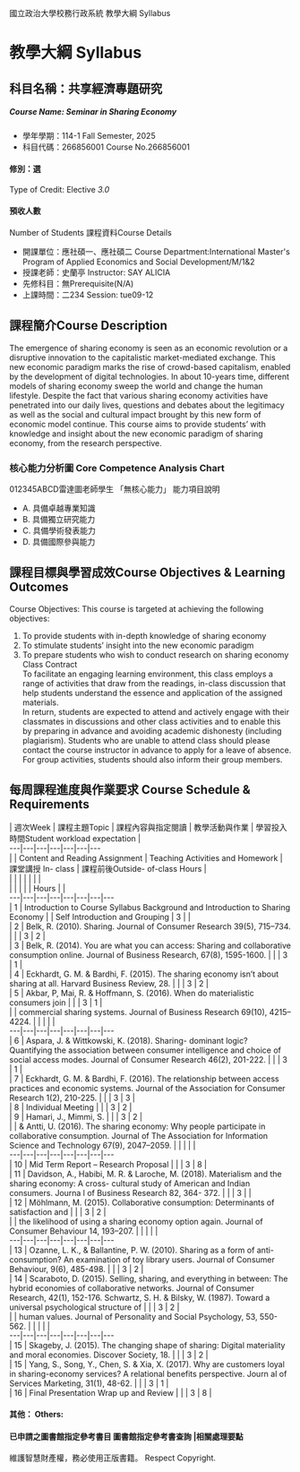 國立政治大學校務行政系統 教學大綱 Syllabus
# 教學大綱 Syllabus
##  科目名稱：共享經濟專題研究
#####  Course Name: Seminar in Sharing Economy
  * 學年學期：114-1 Fall Semester, 2025 
  * 科目代碼：266856001 Course No.266856001
#### 修別：選
Type of Credit: Elective 
_3.0_
#### 預收人數
Number of Students
課程資料Course Details
  * 開課單位：應社碩一、應社碩二 Course Department:International Master's Program of Applied Economics and Social Development/M/1&2 
  * 授課老師：史蘭亭 Instructor: SAY ALICIA 
  * 先修科目：無Prerequisite(N/A)
  * 上課時間：二234 Session: tue09-12 
##  課程簡介Course Description
The emergence of sharing economy is seen as an economic revolution or a disruptive innovation to the capitalistic market-mediated exchange. This new economic paradigm marks the rise of crowd-based capitalism, enabled by the development of digital technologies. In about 10-years time, different models of sharing economy sweep the world and change the human lifestyle.
Despite the fact that various sharing economy activities have penetrated into our daily lives, questions and debates about the legitimacy as well as the social and cultural impact brought by this new form of economic model continue.
This course aims to provide students’ with knowledge and insight about the new economic paradigm of sharing economy, from the research perspective.
###  核心能力分析圖 Core Competence Analysis Chart
012345ABCD雷達圖老師學生
「無核心能力」 
能力項目說明
  * A. 具備卓越專業知識
  * B. 具備獨立研究能力
  * C. 具備學術發表能力
  * D. 具備國際參與能力
##  課程目標與學習成效Course Objectives & Learning Outcomes 
Course Objectives:
This course is targeted at achieving the following objectives:
  1. To provide students with in-depth knowledge of sharing economy
  2. To stimulate students’ insight into the new economic paradigm
  3. To prepare students who wish to conduct research on sharing economy  
Class Contract  
To facilitate an engaging learning environment, this class employs a range of activities that draw from the readings, in-class discussion that help students understand the essence and application of the assigned materials.  
In return, students are expected to attend and actively engage with their classmates in discussions and other class activities and to enable this by preparing in advance and avoiding academic dishonesty (including plagiarism). Students who are unable to attend class should please contact the course instructor in advance to apply for a leave of absence. For group activities, students should also inform their group members.
##  每周課程進度與作業要求 Course Schedule & Requirements
|  週次Week |  課程主題Topic |  課程內容與指定閱讀 |  教學活動與作業 |  學習投入時間Student workload expectation |   
---|---|---|---|---|---|---  
|  |  Content and Reading Assignment |  Teaching Activities and Homework |  課堂講授 In- class |  課程前後Outside- of-class Hours |   
|  |  |  |  |  |  |   
|  |  |  |  |  Hours |  |   
---|---|---|---|---|---|---|---  
|  1 |  Introduction to Course Syllabus Background and Introduction to Sharing Economy |  |  Self Introduction and Grouping |  3 |  |   
|  2 |  Belk, R. (2010). Sharing. Journal of Consumer Research 39(5), 715–734. |  |  |  3 |  2 |   
|  3 |  Belk, R. (2014). You are what you can access: Sharing and collaborative consumption online. Journal of Business Research, 67(8), 1595-1600. |  |  |  3 |  1 |   
|  4 |  Eckhardt, G. M. & Bardhi, F. (2015). The sharing economy isn’t about sharing at all. Harvard Business Review, 28. |  |  |  3 |  2 |   
|  5 |  Akbar, P, Mai, R. & Hoffmann, S. (2016). When do materialistic consumers join |  |  |  3 |  1 |   
|  |  commercial sharing systems. Journal of Business Research 69(10), 4215–4224. |  |  |  |  |   
---|---|---|---|---|---|---|---  
|  6 |  Aspara, J. & Wittkowski, K. (2018). Sharing- dominant logic? Quantifying the association between consumer intelligence and choice of social access modes. Journal of Consumer Research 46(2), 201-222. |  |  |  3 |  1 |   
|  7 |  Eckhardt, G. M. & Bardhi, F. (2016). The relationship between access practices and economic systems. Journal of the Association for Consumer Research 1(2), 210-225. |  |  |  3 |  3 |   
|  8 |  Individual Meeting |  |  |  3 |  2 |   
|  9 |  Hamari, J., Mimmi, S. |  |  |  3 |  2 |   
|  |  & Antti, U. (2016). The sharing economy: Why people participate in collaborative consumption. Journal of The Association for Information Science and Technology 67(9), 2047–2059. |  |  |  |  |   
---|---|---|---|---|---|---|---  
|  10 |  Mid Term Report – Research Proposal |  |  |  3 |  8 |   
|  11 |  Davidson, A., Habibi, M. R. & Laroche, M. (2018). Materialism and the sharing economy: A cross- cultural study of American and Indian consumers. Journa l of Business Research 82, 364- 372. |  |  |  3 |  |   
|  12 |  Möhlmann, M. (2015). Collaborative consumption: Determinants of satisfaction and |  |  |  3 |  2 |   
|  |  the likelihood of using a sharing economy option again. Journal of Consumer Behaviour 14, 193–207. |  |  |  |  |   
---|---|---|---|---|---|---|---  
|  13 |  Ozanne, L. K., & Ballantine, P. W. (2010). Sharing as a form of anti- consumption? An examination of toy library users. Journal of Consumer Behaviour, 9(6), 485-498. |  |  |  3 |  2 |   
|  14 |  Scaraboto, D. (2015). Selling, sharing, and everything in between: The hybrid economies of collaborative networks. Journal of Consumer Research, 42(1), 152-176. Schwartz, S. H. & Bilsky, W. (1987). Toward a universal psychological structure of |  |  |  3 |  2 |   
|  |  human values. Journal of Personality and Social Psychology, 53, 550-562. |  |  |  |  |   
---|---|---|---|---|---|---|---  
|  15 |  Skageby, J. (2015). The changing shape of sharing: Digital materiality and moral economies. Discover Society, 18. |  |  |  3 |  2 |   
|  15 |  Yang, S., Song, Y., Chen, S. & Xia, X. (2017). Why are customers loyal in sharing-economy services? A relational benefits perspective. Journ al of Services Marketing, 31(1), 48-62. |  |  |  3 |  1 |   
|  16 |  Final Presentation Wrap up and Review |  |  |  3 |  8 |   
####  其他： Others:
####  已申請之圖書館指定參考書目  圖書館指定參考書查詢 |相關處理要點
維護智慧財產權，務必使用正版書籍。 Respect Copyright.